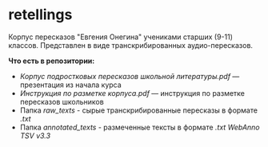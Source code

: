 # retellings
Корпус пересказов "Евгения Онегина" учениками старших (9-11) классов. Представлен в виде транскрибированных аудио-пересказов.

**Что есть в репозитории:**  
* *Корпус подростковых пересказов школьной литературы.pdf* — презентация из начала курса  
* *Инструкция по разметке корпуса.pdf* — инструкция по разметке пересказов школьников
* Папка *raw_texts* - сырые транскрибированные пересказы в формате *.txt*
* Папка *annotated_texts* - размеченные тексты в формате *.txt* *WebAnno TSV v3.3*
